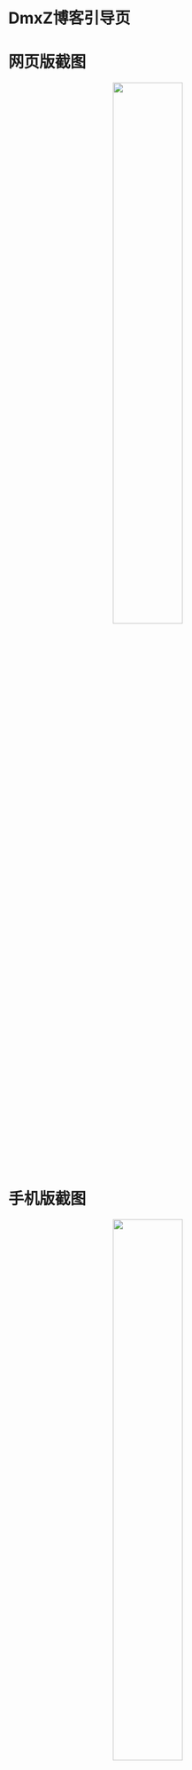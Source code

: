 # DmxZ博客引导页

# 网页版截图

<center><img src="https://cdn.jsdelivr.net/gh/a2396837/hexophoto/img/homepage1.jpg" width="50%" height="50%"></center>


# 手机版截图


<center><img src="https://cdn.jsdelivr.net/gh/a2396837/hexophoto/img/homepage2.jpg" width="50%" height="50%"></center>
